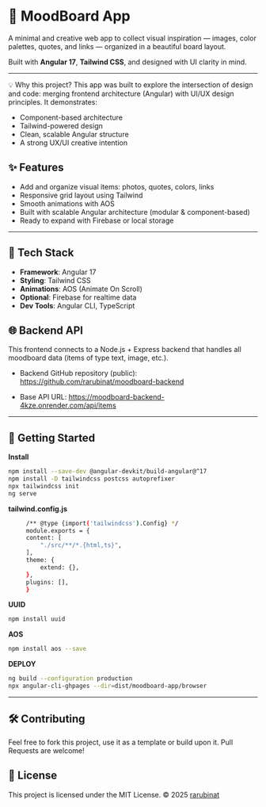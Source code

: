 # 🎨 MoodBoard App

A minimal and creative web app to collect visual inspiration — images, color palettes, quotes, and links — organized in a beautiful board layout.

Built with **Angular 17**, **Tailwind CSS**, and designed with UI clarity in mind.

---


💡 Why this project?
This app was built to explore the intersection of design and code: merging frontend architecture (Angular) with UI/UX design principles. It demonstrates:

- Component-based architecture
- Tailwind-powered design
- Clean, scalable Angular structure
- A strong UX/UI creative intention

## ✨ Features

- Add and organize visual items: photos, quotes, colors, links
- Responsive grid layout using Tailwind
- Smooth animations with AOS
- Built with scalable Angular architecture (modular & component-based)
- Ready to expand with Firebase or local storage

---

## 📁 Tech Stack

- **Framework**: Angular 17
- **Styling**: Tailwind CSS
- **Animations**: AOS (Animate On Scroll)
- **Optional**: Firebase for realtime data
- **Dev Tools**: Angular CLI, TypeScript

## 🌐 Backend API

This frontend connects to a Node.js + Express backend that handles all moodboard data (items of type text, image, etc.).

- Backend GitHub repository (public): https://github.com/rarubinat/moodboard-backend

- Base API URL:
https://moodboard-backend-4kze.onrender.com/api/items

---

## 🚀 Getting Started

**Install**
   ```bash
   npm install --save-dev @angular-devkit/build-angular@^17
   npm install -D tailwindcss postcss autoprefixer
   npx tailwindcss init
   ng serve 
   ```

**tailwind.config.js**
   ```bash
        /** @type {import('tailwindcss').Config} */
        module.exports = {
        content: [
            "./src/**/*.{html,ts}",
        ],
        theme: {
            extend: {},
        },
        plugins: [],
        }
   ```

   **UUID**
   ```bash
   npm install uuid
   ```

   **AOS**

   ```bash
   npm install aos --save
   ```

   **DEPLOY**
   
   ```bash
   ng build --configuration production
   npx angular-cli-ghpages --dir=dist/moodboard-app/browser
   ```

---

## 🛠️ Contributing
Feel free to fork this project, use it as a template or build upon it. Pull Requests are welcome!

## 📄 License
This project is licensed under the MIT License.
© 2025 [rarubinat](https://github.com/rarubinat)
